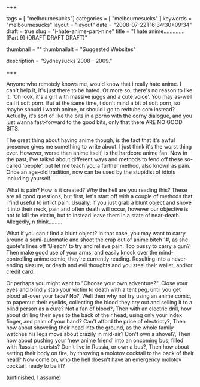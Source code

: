 
+++

tags = [ "melbournesucks"]
categories = [ "melbournesucks" ]
keywords = "melbournesucks"
layout = "layout"
date = "2008-07-22T16:34:30+09:34"
draft = true
slug = "i-hate-anime-part-nine"
title = "I hate anime.............. [Part 9] (DRAFT DRAFT DRAFT)"

thumbnail = ""
thumbnailalt = "Suggested Websites"

description = "Sydneysucks 2008 - 2009."

+++

Anyone who remotely knows me, would know that i really hate anime. I can't help it, it's just there to be hated. Or more so, there's no reason to like it. 'Oh look, it's a girl with massive juggs and a cute voice'. You may as-well call it soft porn. But at the same time, i don't mind a bit of soft porn, so maybe should i watch anime, or should i go to redtube.com instead? Actually, it's sort of like the bits in a porno with the corny dialogue, and you just wanna fast-forward to the good bits, only that there ARE NO GOOD BITS.

The great thing about having anime though, is the fact that it's awful presence gives me something to write about. I just think it's the worst thing ever. However, worse than anime itself, is the hardcore anime fan. Now in the past, I've talked about different ways and methods to fend off these so-called 'people', but let me teach you a further method, also known as pain. Once an age-old tradition, now can be used by the stupidist of idiots including yourself.

What is pain? How is it created? Why the hell are you reading this? These are all good questions, but first, let's start off with a couple of methods that i find useful to inflict pain. Usually, if you just grab a blunt object and shove it into their neck, pain and often death will occur, however our objective is not to kill the victim, but to instead leave them in a state of near-death. Allegedly, n think.........

What if you can't find a blunt object? In that case, you may want to carry around a semi-automatic and shoot the crap out of anime bitch 1#, as she quote's lines off 'Bleach' to try and relieve pain. Too pussy to carry a gun? Then make good use of your arms, and easily knock over the mind-controlling anime comic, they're currently reading. Resulting into a never-ending siezure, or death and evil thoughts and you steal their wallet, and/or credit card.

Or perhaps you might want to "Choose your own adventure?". Close your eyes and blindly stab your victim to death with a tent peg, until you get blood all-over your face? No?, Well then why not try using an anime comic, to papercut their eyelids, collecting the blood they cry out and selling it to a blind person as a cure? Not a fan of blood?, Then with an electric drill, how about drilling their eyes to the back of their head, using only your index finger, and palm of your hand? Can't afford the price of electricty?, Then how about shoveling their head into the ground, as the whole family watches his legs move about crazily in mid-air? Don't own a shovel?, Then how about pushing your 'new anime friend' into an oncoming bus, filled with Russian tourists? Don't live in Russia, or own a bus?, Then how about setting their body on fire, by throwing a molotov cocktail to the back of their head? Now come on, who the hell doesn't have an emergency molotov cocktail, ready to be lit? 

(unfinished, I assume)
